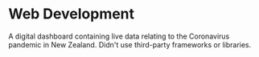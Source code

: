 # Web Development 
A digital dashboard containing live data relating to the Coronavirus pandemic in New Zealand. 
Didn't use third-party frameworks or libraries.
